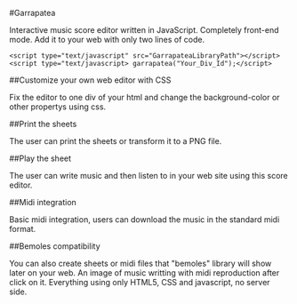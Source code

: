 #Garrapatea

Interactive music score editor written in JavaScript. Completely front-end mode. Add it to your web with only two lines of code. 

```
<script type="text/javascript" src="GarrapateaLibraryPath"></script>   
<script type="text/javascript> garrapatea("Your_Div_Id");</script>
```


##Customize your own web editor with CSS

Fix the editor to one div of your html and change the background-color or other propertys using css.

##Print the sheets

The user can print the sheets or transform it to a PNG file.

##Play the sheet

The user can write music and then listen to in your web site using this score editor. 

##Midi integration

Basic midi integration, users can download the music in the standard midi format.


##Bemoles compatibility

You can also create sheets or midi files that "bemoles" library will show later on your web. An image of music writting with midi reproduction after click on it.
Everything using only HTML5, CSS and javascript, no server side. 

